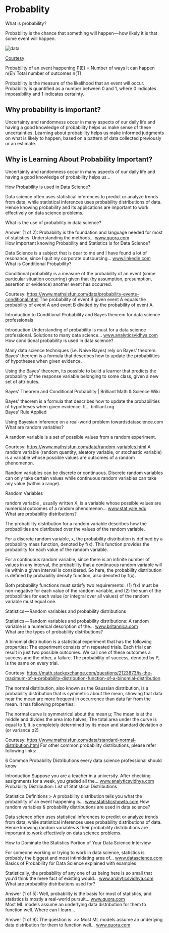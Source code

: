 # Probablity

What is probability?

Probability is the chance that something will happen — how likely it is that some event will happen.

<img src="./images/Prob17.png" alt="data" class="inline"/>

[Courtesy](https://www.mathsisfun.com/data/probability.html)

Probability of an event happening P(E) = Number of ways it can happen n(E)/ Total number of outcomes n(T)

Probability is the measure of the likelihood that an event will occur. Probability is quantified as a number between 0 and 1, where 0 indicates impossibility and 1 indicates certainty.

## Why probability is important?

Uncertainty and randomness occur in many aspects of our daily life and having a good knowledge of probability helps us make sense of these uncertainties. Learning about probability helps us make informed judgments on what is likely to happen, based on a pattern of data collected previously or an estimate.

## Why is Learning About Probability Important?

Uncertainty and randomness occur in many aspects of our daily life and having a good knowledge of probability helps us…

How Probability is used in Data Science?

Data science often uses statistical inferences to predict or analyze trends from data, while statistical inferences uses probability distributions of data. Hence knowing probability and its applications are important to work effectively on data science problems.

What is the use of probability in data science?

Answer (1 of 2): Probability is the foundation and language needed for most of statistics. Understanding the methods…
www.quora.com	
How important knowing Probability and Statistics is for Data Science?

Data Science is a subject that is dear to me and I have found a lot of resonance, since I quit my corporate outsourcing…
www.linkedin.com	
What is Conditional Probability?

Conditional probability is a measure of the probability of an event (some particular situation occurring) given that (by assumption, presumption, assertion or evidence) another event has occurred.


Courtesy: https://www.mathsisfun.com/data/probability-events-conditional.html
The probability of event B given event A equals the probability of event A and event B divided by the probability of event A.

Introduction to Conditional Probability and Bayes theorem for data science professionals

Introduction Understanding of probability is must for a data science professional. Solutions to many data science…
www.analyticsvidhya.com	
How conditional probability is used in data science?

Many data science techniques (i.e. Naive Bayes) rely on Bayes’ theorem. Bayes’ theorem is a formula that describes how to update the probabilities of hypotheses when given evidence.


Using the Bayes’ theorem, its possible to build a learner that predicts the probability of the response variable belonging to some class, given a new set of attributes.


Bayes' Theorem and Conditional Probability | Brilliant Math & Science Wiki

Bayes&#39; theorem is a formula that describes how to update the probabilities of hypotheses when given evidence. It…
brilliant.org	
Bayes’ Rule Applied

Using Bayesian Inference on a real-world problem
towardsdatascience.com	
What are random variables?

A random variable is a set of possible values from a random experiment.


Courtesy: https://www.mathsisfun.com/data/random-variables.html
A random variable (random quantity, aleatory variable, or stochastic variable) is a variable whose possible values are outcomes of a random phenomenon.

Random variables can be discrete or continuous. Discrete random variables can only take certain values while continuous random variables can take any value (within a range).

Random Variables

random variable , usually written X, is a variable whose possible values are numerical outcomes of a random phenomenon…
www.stat.yale.edu	
What are probability distributions?

The probability distribution for a random variable describes how the probabilities are distributed over the values of the random variable.

For a discrete random variable, x, the probability distribution is defined by a probability mass function, denoted by f(x). This function provides the probability for each value of the random variable.

For a continuous random variable, since there is an infinite number of values in any interval, the probability that a continuous random variable will lie within a given interval is considered. So here, the probability distribution is defined by probability density function, also denoted by f(x).

Both probability functions must satisfy two requirements:: (1) f(x) must be non-negative for each value of the random variable, and (2) the sum of the probabilities for each value (or integral over all values) of the random variable must equal one.

Statistics — Random variables and probability distributions

Statistics — Random variables and probability distributions: A random variable is a numerical description of the…
www.britannica.com	
What are the types of probability distributions?

A binomial distribution is a statistical experiment that has the following properties: The experiment consists of n repeated trials. Each trial can result in just two possible outcomes. We call one of these outcomes a success and the other, a failure. The probability of success, denoted by P, is the same on every trial.


Courtesy: https://math.stackexchange.com/questions/2123873/is-the-maximum-of-a-probability-distribution-function-of-a-binomial-distribution

The normal distribution, also known as the Gaussian distribution, is a probability distribution that is symmetric about the mean, showing that data near the mean are more frequent in occurrence than data far from the mean. It has following properties:

The normal curve is symmetrical about the mean μ;
The mean is at the middle and divides the area into halves;
The total area under the curve is equal to 1;
It is completely determined by its mean and standard deviation σ (or variance σ2)

Courtesy: https://www.mathsisfun.com/data/standard-normal-distribution.html
For other common probability distributions, please refer following links:

6 Common Probability Distributions every data science professional should know

Introduction Suppose you are a teacher in a university. After checking assignments for a week, you graded all the…
www.analyticsvidhya.com	
Probability Distribution: List of Statistical Distributions

Statistics Definitions > A probability distribution tells you what the probability of an event happening is…
www.statisticshowto.com	
How random variables & probability distributions are used in data science?

Data science often uses statistical inferences to predict or analyze trends from data, while statistical inferences uses probability distributions of data. Hence knowing random variables & their probability distributions are important to work effectively on data science problems.

How to Dominate the Statistics Portion of Your Data Science Interview

For someone working or trying to work in data science, statistics is probably the biggest and most intimidating area of…
www.datascience.com	
Basics of Probability for Data Science explained with examples

Statistically, the probability of any one of us being here is so small that you'd think the mere fact of existing would…
www.analyticsvidhya.com	
What are probability distributions used for?

Answer (1 of 5): Well, probability is the basis for most of statistics, and statistics is mostly a real-world pursuit…
www.quora.com	
Most ML models assume an underlying data distribution for them to function well. Where can I learn…

Answer (1 of 9): The question is: >> Most ML models assume an underlying data distribution for them to function well…
www.quora.com	
